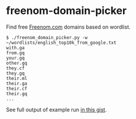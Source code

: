 # freenom-domain-picker
Find free [Freenom.com](https://www.freenom.com/) domains based on wordlist.

```
$ ./freenom_domain_picker.py -w ~/wordlists/english_top10k_from_google.txt
with.ga
from.gq
your.gq
other.gq
they.cf
they.gq
their.ml
their.ga
their.cf
their.gq
...
```

See full output of example run [in this gist](https://gist.github.com/oioki/226b01b0a6aeeab1f78bb924c4784f46).
